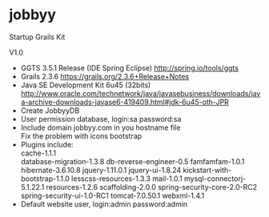 jobbyy
======

Startup Grails Kit


V1.0
- GGTS 3.5.1 Release (IDE Spring Eclipse)
   http://spring.io/tools/ggts
- Grails 2.3.6
   https://grails.org/2.3.6+Release+Notes
- Java SE Development Kit 6u45 (32bits)
   http://www.oracle.com/technetwork/java/javasebusiness/downloads/java-archive-downloads-javase6-419409.html#jdk-6u45-oth-JPR
- Create JobbyyDB
- User permission database,
    login:sa password:sa
- Include domain jobbyy.com in you hostname file<br>
   Fix the problem with icons bootstrap <br>
- Plugins include:<br>
		cache-1.1.1<br>
		database-migration-1.3.8
		db-reverse-engineer-0.5
		famfamfam-1.0.1
		hibernate-3.6.10.8
		jquery-1.11.0.1
		jquery-ui-1.8.24
		kickstart-with-bootstrap-1.1.0
		lesscss-resources-1.3.3
		mail-1.0.1
		mysql-connectorj-5.1.22.1
		resources-1.2.6
		scaffolding-2.0.0
		spring-security-core-2.0-RC2
		spring-security-ui-1.0-RC1
		tomcat-7.0.50.1
		webxml-1.4.1
- Default website user, 
     login:admin password:admin
	 
